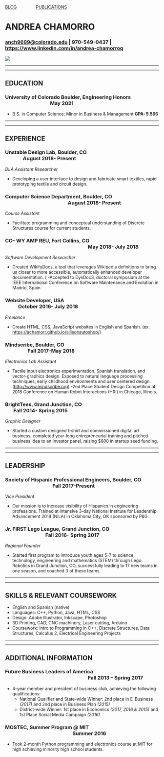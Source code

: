 [BLOG](https://achamorr.github.io/blog/)  &nbsp;&nbsp;&nbsp;&nbsp;&nbsp;&nbsp;&nbsp;&nbsp;&nbsp;&nbsp;&nbsp;&nbsp;&nbsp;&nbsp;  [PUBLICATIONS](https://achamorr.github.io/blog/)

<script>
  (function (w,i,d,g,e,t,s) {w[d] = w[d]||[];t= i.createElement(g);
    t.async=1;t.src=e;s=i.getElementsByTagName(g)[0];s.parentNode.insertBefore(t, s);
  })(window, document, '_gscq','script','//widgets.getsitecontrol.com/131342/script.js');
</script>


# ANDREA CHAMORRO

### anch9699@colorado.edu | 970-549-0437 | https://www.linkedin.com/in/andrea-chamorroq  

![](https://achamorr.github.io/eportfolio/22.JPG)

----
****

## EDUCATION
### University of Colorado Boulder, Engineering Honors	&nbsp;&nbsp;&nbsp;&nbsp;&nbsp;&nbsp;&nbsp;&nbsp;&nbsp;&nbsp;&nbsp;&nbsp;&nbsp;&nbsp;&nbsp;&nbsp;&nbsp;&nbsp;&nbsp;&nbsp; &nbsp;&nbsp;&nbsp;&nbsp;&nbsp;&nbsp;&nbsp;&nbsp;&nbsp;&nbsp;&nbsp;&nbsp;&nbsp;&nbsp;&nbsp;&nbsp;&nbsp;&nbsp;&nbsp;&nbsp;&nbsp;&nbsp;&nbsp;&nbsp;&nbsp;&nbsp;&nbsp;&nbsp;&nbsp;&nbsp;&nbsp;&nbsp;&nbsp;&nbsp;&nbsp;&nbsp;&nbsp; May 2021
- B.S. in Computer Science; Minor in Business & Management	                    **GPA: 5.566**

----
****

## EXPERIENCE
### Unstable Design Lab, Boulder, CO  &nbsp;&nbsp;&nbsp;&nbsp;&nbsp;&nbsp;&nbsp;&nbsp;&nbsp;&nbsp;&nbsp;&nbsp;&nbsp;&nbsp;&nbsp;&nbsp;&nbsp;&nbsp;&nbsp;&nbsp;&nbsp;&nbsp;&nbsp;&nbsp;&nbsp;&nbsp;&nbsp;&nbsp;&nbsp;&nbsp;&nbsp;&nbsp;&nbsp;&nbsp;&nbsp;&nbsp;&nbsp;&nbsp;&nbsp;&nbsp;&nbsp;&nbsp;&nbsp;&nbsp;&nbsp;&nbsp;&nbsp;&nbsp;&nbsp;&nbsp;&nbsp;&nbsp;&nbsp;&nbsp;&nbsp;&nbsp; &nbsp;&nbsp;&nbsp;&nbsp;&nbsp;&nbsp; &nbsp;&nbsp;&nbsp; &nbsp;&nbsp;&nbsp; August 2018- Present
_DLA Assistant Researcher_
- Developing a user interface to design and fabricate smart textiles, rapid prototyping textile and circuit design. 


### Computer Science Department, Boulder, CO	&nbsp;&nbsp;&nbsp;&nbsp;&nbsp;&nbsp;&nbsp;&nbsp;&nbsp;&nbsp;&nbsp;&nbsp;&nbsp;&nbsp;&nbsp;&nbsp;&nbsp;&nbsp;&nbsp;&nbsp;&nbsp;&nbsp;&nbsp;&nbsp;&nbsp;&nbsp;&nbsp;&nbsp;&nbsp;&nbsp;&nbsp;&nbsp;&nbsp;&nbsp;&nbsp;&nbsp;&nbsp;&nbsp;&nbsp;&nbsp;&nbsp;&nbsp;&nbsp;&nbsp;&nbsp;&nbsp;&nbsp;&nbsp; &nbsp;&nbsp;&nbsp; August 2018- Present
_Course Assistant_
- Facilitate programming and conceptual understanding of Discrete Structures course for current students. 


### CO- WY AMP REU, Fort Collins, CO	 &nbsp;&nbsp;&nbsp;&nbsp;&nbsp;&nbsp;&nbsp;&nbsp;&nbsp;&nbsp;&nbsp;&nbsp;&nbsp;&nbsp;&nbsp;&nbsp;&nbsp;&nbsp;&nbsp;&nbsp;&nbsp;&nbsp;&nbsp;&nbsp;&nbsp;&nbsp;&nbsp;&nbsp;&nbsp;&nbsp;&nbsp;&nbsp;&nbsp;&nbsp;&nbsp;&nbsp;&nbsp;&nbsp;&nbsp;&nbsp;&nbsp;&nbsp;&nbsp;&nbsp;&nbsp;&nbsp;&nbsp;&nbsp;&nbsp;&nbsp;&nbsp;&nbsp;&nbsp;&nbsp;&nbsp;&nbsp;&nbsp;&nbsp;&nbsp;&nbsp;&nbsp;&nbsp; &nbsp;&nbsp;&nbsp;&nbsp;&nbsp;&nbsp; May 2018- July 2018
_Software Development Researcher_	
- Created WikifyDocs, a tool that leverages Wikipedia definitions to bring us closer to more accessible, automatically enhanced developer documentation. (
  -Accepted to DysDoc3, doctoral symposium at the IEEE International Conference on Software Maintenance and Evolution in Madrid, Spain. 


### Website Developer, USA	 &nbsp;&nbsp;&nbsp;&nbsp;&nbsp;&nbsp;&nbsp;&nbsp;&nbsp;&nbsp;&nbsp;&nbsp;&nbsp;&nbsp;&nbsp;&nbsp;&nbsp;&nbsp;&nbsp;&nbsp;&nbsp;&nbsp;&nbsp;&nbsp;&nbsp;&nbsp;&nbsp;&nbsp;&nbsp;&nbsp;&nbsp;&nbsp;&nbsp;&nbsp;&nbsp;&nbsp;&nbsp;&nbsp;&nbsp;&nbsp;&nbsp;&nbsp;&nbsp;&nbsp;&nbsp;&nbsp;&nbsp;&nbsp;&nbsp;&nbsp;&nbsp;&nbsp;&nbsp;&nbsp;&nbsp;&nbsp;&nbsp;&nbsp;&nbsp;&nbsp;&nbsp;&nbsp; &nbsp;&nbsp;&nbsp;&nbsp;&nbsp;&nbsp; &nbsp;&nbsp;&nbsp;&nbsp;&nbsp;&nbsp; &nbsp;&nbsp;&nbsp;&nbsp;&nbsp;&nbsp; &nbsp;&nbsp;&nbsp; October 2016- July 2018
_Freelance_	
- Create HTML, CSS, JavaScript websites in English and Spanish. (ex: https://achamorr.github.io/allisonautoshop/) 
 
 
### Mindscribe, Boulder, CO &nbsp;&nbsp;&nbsp;&nbsp;&nbsp;&nbsp;&nbsp;&nbsp;&nbsp;&nbsp;&nbsp;&nbsp;&nbsp;&nbsp;&nbsp;&nbsp;&nbsp;&nbsp;&nbsp;&nbsp; &nbsp;&nbsp;&nbsp;&nbsp;&nbsp;&nbsp;&nbsp;&nbsp;&nbsp;&nbsp;&nbsp;&nbsp;&nbsp;&nbsp;&nbsp;&nbsp;&nbsp;&nbsp;&nbsp;&nbsp;&nbsp;&nbsp;&nbsp;&nbsp;&nbsp;&nbsp;&nbsp;&nbsp;&nbsp;&nbsp;&nbsp;&nbsp;&nbsp;&nbsp;&nbsp;&nbsp;&nbsp;&nbsp;&nbsp;&nbsp;&nbsp;&nbsp; &nbsp;&nbsp;&nbsp;&nbsp;&nbsp;&nbsp; &nbsp;&nbsp;&nbsp;&nbsp;&nbsp;&nbsp; &nbsp;&nbsp;&nbsp;&nbsp;&nbsp;&nbsp; &nbsp;&nbsp;&nbsp; &nbsp;&nbsp;&nbsp; &nbsp;&nbsp;&nbsp; Fall 2017-May 2018
_Electronics Lab Assistant_	
- Tactile input electronics experimentation, Spanish translation, and vector-graphics design. Exposed to natural language processing techniques, early childhood environments and user centered design. (http://www.mindscribe.org)
  -2nd Place Student Design Competition at 2018 Conference on Human Robot Interactions (HRI) in Chicago, Illinois.


### BrightTees, Grand Junction, CO	 &nbsp;&nbsp;&nbsp;&nbsp;&nbsp;&nbsp;&nbsp;&nbsp;&nbsp;&nbsp;&nbsp;&nbsp;&nbsp;&nbsp;&nbsp;&nbsp;&nbsp;&nbsp;&nbsp;&nbsp; &nbsp;&nbsp;&nbsp;&nbsp;&nbsp;&nbsp;&nbsp;&nbsp;&nbsp;&nbsp;&nbsp;&nbsp;&nbsp;&nbsp;&nbsp;&nbsp;&nbsp;&nbsp;&nbsp;&nbsp;&nbsp;&nbsp;&nbsp;&nbsp;&nbsp;&nbsp;&nbsp;&nbsp;&nbsp;&nbsp;&nbsp;&nbsp;&nbsp;&nbsp;&nbsp;&nbsp;&nbsp;&nbsp;&nbsp;&nbsp;&nbsp;&nbsp; &nbsp;&nbsp;&nbsp;&nbsp;&nbsp;&nbsp; Fall 2014- Spring 2015
_Graphic Designer_ 
- Started a custom designed t-shirt and commissioned digital art business, completed year-long entrepreneurial training and pitched business idea to an investor panel, raising $600 in startup seed funding. 

----
****

## LEADERSHIP
### Society of Hispanic Professional Engineers, Boulder, CO	&nbsp;&nbsp;&nbsp;&nbsp;&nbsp;&nbsp;&nbsp;&nbsp;&nbsp;&nbsp;&nbsp;&nbsp;&nbsp;&nbsp;&nbsp;&nbsp;&nbsp;&nbsp;&nbsp;&nbsp;&nbsp;&nbsp;&nbsp;&nbsp;&nbsp;&nbsp;&nbsp;&nbsp;&nbsp;&nbsp;&nbsp;&nbsp;&nbsp;&nbsp;&nbsp;&nbsp;&nbsp;&nbsp;&nbsp; Fall 2017-Present
_Vice President_									 
- Our mission is to increase visibility of Hispanics in engineering professions. Trained at intensive 3-day National Institute for Leadership Advancement 2018 (NILA) in Oklahoma City, OK sponsored by P&G. 

### Jr. FIRST Lego League, Grand Junction, CO 	&nbsp;&nbsp;&nbsp;&nbsp;&nbsp;&nbsp;&nbsp;&nbsp;&nbsp;&nbsp;&nbsp;&nbsp;&nbsp;&nbsp;&nbsp;&nbsp;&nbsp;&nbsp;&nbsp;&nbsp; &nbsp;&nbsp;&nbsp;&nbsp;&nbsp;&nbsp;&nbsp;&nbsp;&nbsp;&nbsp;&nbsp;&nbsp;&nbsp;&nbsp;&nbsp;&nbsp;&nbsp;&nbsp;&nbsp;&nbsp;&nbsp;&nbsp;&nbsp;&nbsp;&nbsp;&nbsp;&nbsp;&nbsp;&nbsp; &nbsp;&nbsp;&nbsp; Fall 2016- Spring 2017
_Regional Founder_											
- Started first program to introduce youth ages 5-7 to science, technology, engineering and mathematics (STEM) through Lego Robotics in Grand Junction, CO, successfully leading to 17 new teams in one season, and coached 3 of these teams.

----
****

## SKILLS & RELEVANT COURSEWORK
- English and Spanish (native)
- Languages: C++, Python, Java, HTML, CSS
- Design: Adobe Illustrator, Inkscape, Photoshop
- 3D Printing, CAD, CNC machinery, Laser cutting, Arduino
- Coursework: Intro to Programming in C++, Discrete Structures, Data Structures, Calculus 2, Electrical Engineering Projects

----
****

## ADDITIONAL INFORMATION 
### Future Business Leaders of America	 &nbsp;&nbsp;&nbsp;&nbsp;&nbsp;&nbsp;&nbsp;&nbsp;&nbsp;&nbsp;&nbsp;&nbsp;&nbsp;&nbsp;&nbsp;&nbsp;&nbsp;&nbsp;&nbsp;&nbsp;&nbsp;&nbsp;&nbsp;&nbsp;&nbsp;&nbsp;&nbsp;&nbsp;&nbsp;&nbsp;&nbsp;&nbsp;&nbsp;&nbsp;&nbsp;&nbsp;&nbsp;&nbsp;&nbsp;&nbsp;&nbsp;&nbsp;&nbsp;&nbsp;&nbsp;&nbsp;&nbsp;&nbsp;&nbsp;&nbsp;&nbsp;&nbsp;&nbsp;&nbsp;&nbsp;&nbsp;&nbsp;&nbsp;&nbsp;&nbsp;&nbsp;&nbsp; &nbsp;&nbsp;&nbsp;&nbsp;&nbsp;&nbsp; Fall 2013 – Spring 2017
- 4-year member and president of business club, achieving the following qualifications: 
  - National Qualifier and State-wide Winner: 2nd place in E-Business _(2017)_ and 2nd place in Business Plan _(2015)_
  - District-wide Winner: 1st place in Economics _(2017, 2016 & 2015)_ and 1st Place Social Media Campaign _(2016)_

### MOSTEC, Summer Program @ MIT	&nbsp;&nbsp;&nbsp;&nbsp;&nbsp;&nbsp;&nbsp;&nbsp;&nbsp;&nbsp;&nbsp;&nbsp;&nbsp;&nbsp;&nbsp;&nbsp;&nbsp;&nbsp;&nbsp;&nbsp; &nbsp;&nbsp;&nbsp;&nbsp;&nbsp;&nbsp;&nbsp;&nbsp;&nbsp;&nbsp;&nbsp;&nbsp;&nbsp;&nbsp;&nbsp;&nbsp;&nbsp;&nbsp;&nbsp;&nbsp;&nbsp;&nbsp;&nbsp;&nbsp;&nbsp;&nbsp;&nbsp;&nbsp;&nbsp;&nbsp;&nbsp;&nbsp;&nbsp;&nbsp;&nbsp;&nbsp;&nbsp;&nbsp;&nbsp;&nbsp;&nbsp;&nbsp; &nbsp;&nbsp;&nbsp;&nbsp;&nbsp;&nbsp; &nbsp;&nbsp;&nbsp;&nbsp;&nbsp;&nbsp;   Summer 2016
- Took 2-month Python programming and electronics course at MIT for high achieving minority high school students. 



